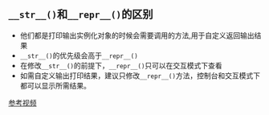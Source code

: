 ## `__str__()`和`__repr__()`的区别

* 他们都是打印输出实例化对象的时候会需要调用的方法,用于自定义返回输出结果
* `__str__()`的优先级会高于`__repr__()`
* 在修改`__str__()`的前提下，`__repr__()`只可以在交互模式下查看
* 如需自定义输出打印结果，建议只修改`__repr__()`方法，控制台和交互模式下都可以显示所需结果。

[参考视频](https://www.bilibili.com/video/BV1N3411e7zo/?spm_id_from=333.337.search-card.all.click)